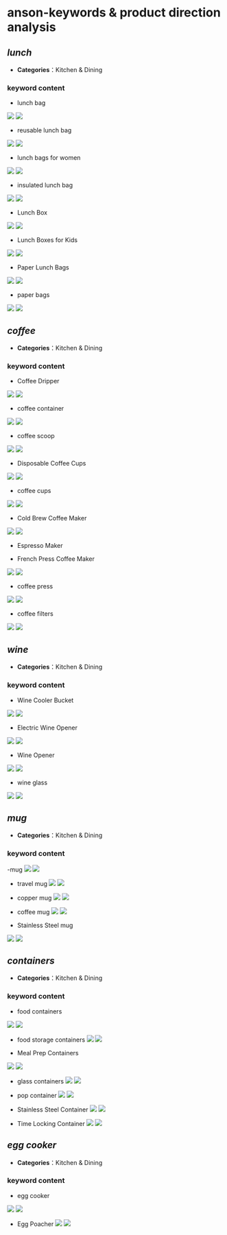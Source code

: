 # anson-keywords & product direction analysis

## *lunch* 

- **Categories**：Kitchen & Dining

### keyword content

- lunch bag

![](media/15357761969346/15357768449406.jpg)
![](media/15357761969346/15357802953163.jpg)

- reusable lunch bag

![](media/15357761969346/15357803797582.jpg)
![](media/15357761969346/15357804715282.jpg)

- lunch bags for women

![](media/15357761969346/15357805509220.jpg)
![](media/15357761969346/15357806320365.jpg)

- insulated lunch bag

![](media/15357761969346/15357807062850.jpg)
![](media/15357761969346/15357807807355.jpg)

- Lunch Box

![](media/15357761969346/15357809967411.jpg)
![](media/15357761969346/15357810856998.jpg)

- Lunch Boxes for Kids

![](media/15357761969346/15357811654881.jpg)
![](media/15357761969346/15357812133252.jpg)

- Paper Lunch Bags

![](media/15357761969346/15357814526207.jpg)
![](media/15357761969346/15357814990225.jpg)

- paper bags

![](media/15357761969346/15357815510723.jpg)
![](media/15357761969346/15357816227481.jpg)


## *coffee* 

- **Categories**：Kitchen & Dining

### keyword content

- Coffee Dripper

![](media/15357761969346/15357825129989.jpg)
![](media/15357761969346/15357826564564.jpg)

- coffee container

![](media/15357761969346/15357827153464.jpg)
![](media/15357761969346/15357830803493.jpg)

- coffee scoop

![](media/15357761969346/15357831160782.jpg)
![](media/15357761969346/15357831599524.jpg)

- Disposable Coffee Cups

![](media/15357761969346/15357833070090.jpg)
![](media/15357761969346/15357833565305.jpg)

- coffee cups

![](media/15357761969346/15357834139001.jpg)
![](media/15357761969346/15357835708877.jpg)


- Cold Brew Coffee Maker

![](media/15357761969346/15357838273365.jpg)
![](media/15357761969346/15357839230513.jpg)

- Espresso Maker

- French Press Coffee Maker

![](media/15357761969346/15357840486070.jpg)
![](media/15357761969346/15357840979525.jpg)

- coffee press

![](media/15357761969346/15357841447378.jpg)
![](media/15357761969346/15357841732428.jpg)

- coffee filters

![](media/15357761969346/15357843164056.jpg)
![](media/15357761969346/15357843915533.jpg)


## *wine* 

- **Categories**：Kitchen & Dining

### keyword content

- Wine Cooler Bucket

![](media/15357761969346/15357847517963.jpg)
![](media/15357761969346/15357847617085.jpg)

- Electric Wine Opener

![](media/15357761969346/15357850187481.jpg)
![](media/15357761969346/15357850381968.jpg)


- Wine Opener

![](media/15357761969346/15357851135845.jpg)
![](media/15357761969346/15357850902622.jpg)

- wine glass

![](media/15357761969346/15357852682186.jpg)
![](media/15357761969346/15357853296006.jpg)


## *mug* 

- **Categories**：Kitchen & Dining

### keyword content

-mug
 ![](media/15356295744399/15357854904440.jpg)
 ![](media/15356295744399/15357857542292.jpg)


- travel mug
![](media/15356295744399/15357854624304.jpg)
![](media/15356295744399/15357854324919.jpg)

- copper mug
![](media/15356295744399/15357855686536.jpg)
![](media/15356295744399/15357857146282.jpg)


- coffee mug
![](media/15356295744399/15357855260548.jpg)
![](media/15356295744399/15357856790988.jpg)

- Stainless Steel mug

![](media/15356295744399/15357856017754.jpg)
![](media/15356295744399/15357856455299.jpg)



## *containers* 

- **Categories**：Kitchen & Dining

### keyword content
- food containers

![](media/15356295744399/15357859683860.jpg)
![](media/15356295744399/15357860264171.jpg)


- food storage containers
![](media/15356295744399/15357863304378.jpg)
![](media/15356295744399/15357863127835.jpg)


- Meal Prep Containers

![](media/15356295744399/15357860456501.jpg)
![](media/15356295744399/15357860891453.jpg)


- glass containers
![](media/15356295744399/15357861211915.jpg)
![](media/15356295744399/15357861914581.jpg)


- pop container
![](media/15356295744399/15357862395069.jpg)
![](media/15356295744399/15357862723677.jpg)

- Stainless Steel Container
![](media/15356295744399/15357864062475.jpg)
![](media/15356295744399/15357864405770.jpg)


- Time Locking Container
![](media/15356295744399/15357864675919.jpg)
![](media/15356295744399/15357867530421.jpg)

## *egg cooker* 

- **Categories**：Kitchen & Dining

### keyword content
- egg cooker

![](media/15356295744399/15357871119502.jpg)
![](media/15356295744399/15357871656580.jpg)

- Egg Poacher
![](media/15356295744399/15357871904153.jpg)
![](media/15356295744399/15357873058568.jpg)


